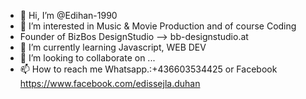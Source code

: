 - 👋 Hi, I’m @Edihan-1990
- 👀 I’m interested in Music & Movie Production and of course Coding
- Founder of BizBos DesignStudio --> bb-designstudio.at
- 🌱 I’m currently learning Javascript, WEB DEV
- 💞️ I’m looking to collaborate on ...
- 📫 How to reach me Whatsapp.:+436603534425 or Facebook https://www.facebook.com/edissejla.duhan

<!---
Edihan-1990/Edihan-1990 is a ✨ special ✨ repository because its `README.md` (this file) appears on your GitHub profile.
You can click the Preview link to take a look at your changes.
--->
